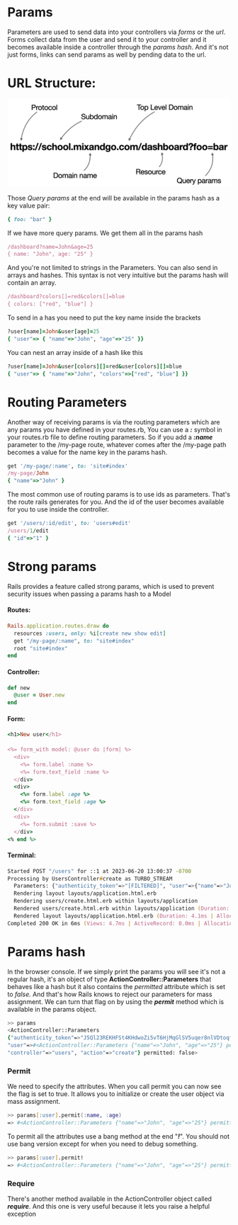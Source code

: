 # Params

Parameters are used to send data into your controllers via _forms_ or the _url_. Forms collect data from the user and send it to your controller and it becomes available inside a controller through the _params hash_. And it's not just forms, links can send params as well by pending data to the url.

# URL Structure:
![URL Structure](/Images/controllers_3.png)

Those _Query params_ at the end will be available in the params hash as a key value pair:
```ruby
{ foo: "bar" }
```
If we have more query params. We get them all in the params hash
```ruby
/dashboard?name=John&age=25
{ name: "John", age: "25" }
```
And you're not limited to strings in the Parameters. You can also send in arrays and hashes. This syntax is not very intuitive but the params hash will contain an array.
```ruby
/dashboard?colors[]=red&colors[]=blue
{ colors: ["red", "blue"] }
```
To send in a has you need to put the key name inside the brackets
```ruby
?user[name]=John&user[age]=25
{ "user"=> { "name"=>"John", "age"=>"25" }}
```
You can nest an array inside of a hash like this
```ruby
?user[name]=John&user[colors][]=red&user[colors][]=blue
{ "user"=> { "name"=>"John", "colors"=>["red", "blue"] }}
```
# Routing Parameters
Another way of receiving params is via the routing parameters which are any params you have defined in your routes.rb, You can use a _**:**_ symbol in your routes.rb file to define routing parameters. So if you add a _**:name**_ parameter to the /my-page route, whatever comes after the /my-page path becomes a value for the name key in the params hash.
```ruby
get '/my-page/:name', to: 'site#index'
/my-page/John
{ "name"=>"John" }
```
The most common use of routing params is to use ids as parameters. That's the route rails generates for you. And the id of the user becomes available for you to use inside the controller.
```ruby
get '/users/:id/edit', to: 'users#edit'
/users/1/edit
{ "id"=>"1" }
```
# Strong params
Rails provides a feature called strong params, which is used to prevent security issues when passing a params hash to a Model

#### Routes:
```ruby
Rails.application.routes.draw do
  resources :users, only: %i[create new show edit]
  get "/my-page/:name", to: "site#index"
  root "site#index"
end
```
#### Controller:
```ruby
def new
  @user = User.new
end
```
#### Form:
```ruby
<h1>New user</h1>

<%= form_with model: @user do |form| %>
  <div>
    <%= form.label :name %>
    <%= form.text_field :name %>
  </div>
  <div>
    <%= form.label :age %>
    <%= form.text_field :age %>
  </div>
  <div>
    <%= form.submit :save %>
  </div>
<% end %>
```
#### Terminal:
```zsh
Started POST "/users" for ::1 at 2023-06-20 13:00:37 -0700
Processing by UsersController#create as TURBO_STREAM
  Parameters: {"authenticity_token"=>"[FILTERED]", "user"=>{"name"=>"John", "age"=>"25"}, "commit"=>"save"}
  Rendering layout layouts/application.html.erb
  Rendering users/create.html.erb within layouts/application
  Rendered users/create.html.erb within layouts/application (Duration: 0.8ms | Allocations: 146)
  Rendered layout layouts/application.html.erb (Duration: 4.1ms | Allocations: 2488)
Completed 200 OK in 6ms (Views: 4.7ms | ActiveRecord: 0.0ms | Allocations: 3264)
```
# Params hash
In the browser console. If we simply print the params you will see it's not a regular hash, it's an object of type **ActionController::Parameters** that behaves like a hash but it also contains the _permitted_ attribute which is set to _false._ And that's how Rails knows to reject our parameters for mass assignment. We can turn that flag on by using the _**permit**_ method which is available in the params object.

```zsh
>> params
<ActionController::Parameters
{"authenticity_token"=>"J5Ql23REKHFSt4KHdwoZi5vT6HjMqGlSV5uqer8nlVDtoqfVdJ_ls8A3m0AdYJeBNeYgI8vTbkTA6rT7uhpK0A",
"user"=>#<ActionController::Parameters {"name"=>"John", "age"=>"25"} permitted: false>, "commit"=>"save",
"controller"=>"users", "action"=>"create"} permitted: false>
```
### Permit
We need to specify the attributes. When you call permit you can now see the flag is set to true. It allows you to initialize or create the user object via mass assignment.
```zsh
>> params[:user].permit(:name, :age)
=> #<ActionController::Parameters {"name"=>"John", "age"=>"25"} permitted: true>
```
To permit all the attributes use a bang method at the end "_**!**_". You should not use bang version except for when you need to debug something.
```zsh
>> params[:user].permit!
=> #<ActionController::Parameters {"name"=>"John", "age"=>"25"} permitted: true>
```
### Require
There's another method available in the ActionController object called _**require**_. And this one is very useful because it lets you raise a helpful exception
